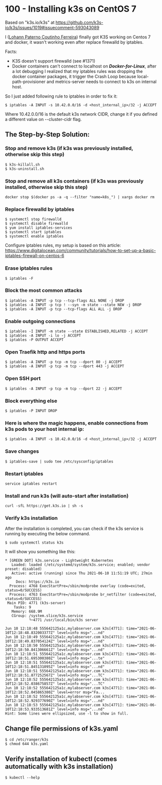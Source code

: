 # 100 - Installing k3s on CentOS 7

Based on "k3s.io/k3s" at https://github.com/k3s-io/k3s/issues/1019#issuecomment-593043089

I ([Lohann Paterno Coutinho Ferreira](https://github.com/Lohann)) finally got K3S working on Centos 7 and docker, it wasn't working even after replace firewalld by iptables.

Facts:

-	K3S doesn't support firewalld (see #1371)
-	Docker containers can't connect to localhost on ***Docker-for-Linux***, after a lot debugging I realized that my iptables rules was dropping the docker container packages, it trigger the Crash Loop because local-path-provisioner and metrics-server needs to connect to k3s on internal host.

So I just added following rule to iptables in order to fix it:

```
$ iptables -A INPUT -s 10.42.0.0/16 -d <host_internal_ip>/32 -j ACCEPT
```

Where 10.42.0.0/16 is the default k3s network CIDR, change it if you defined a different value on --cluster-cidr flag.

## The Step-by-Step Solution:

### Stop and remove k3s (if k3s was previously installed, otherwise skip this step)
```
$ k3s-killall.sh
$ k3s-uninstall.sh
```

### Stop and remove all k3s containers (if k3s was previously installed, otherwise skip this step)
```
docker stop $(docker ps -a -q --filter "name=k8s_") | xargs docker rm
```

### Replace firewalld by iptables
```
$ systemctl stop firewalld
$ systemctl disable firewalld
$ yum install iptables-services
$ systemctl start iptables
$ systemctl enable iptables
```

Configure iptables rules, my setup is based on this article: https://www.digitalocean.com/community/tutorials/how-to-set-up-a-basic-iptables-firewall-on-centos-6

### Erase iptables rules
```
$ iptables -F
```

### Block the most common attacks
```
$ iptables -A INPUT -p tcp --tcp-flags ALL NONE -j DROP
$ iptables -A INPUT -p tcp ! --syn -m state --state NEW -j DROP
$ iptables -A INPUT -p tcp --tcp-flags ALL ALL -j DROP
```

### Enable outgoing connections
```
$ iptables -I INPUT -m state --state ESTABLISHED,RELATED -j ACCEPT
$ iptables -A INPUT -i lo -j ACCEPT
$ iptables -P OUTPUT ACCEPT
```

### Open Traefik http and https ports
```
$ iptables -A INPUT -p tcp -m tcp --dport 80 -j ACCEPT
$ iptables -A INPUT -p tcp -m tcp --dport 443 -j ACCEPT
```

### Open SSH port
```
$ iptables -A INPUT -p tcp -m tcp --dport 22 -j ACCEPT
```

### Block everything else
```
$ iptables -P INPUT DROP
```

### Here is where the magic happens, enable connections from k3s pods to your host internal ip:
```
$ iptables -A INPUT -s 10.42.0.0/16 -d <host_internal_ip>/32 -j ACCEPT
```

### Save changes 
```
$ iptables-save | sudo tee /etc/sysconfig/iptables
```

### Restart iptables
```
service iptables restart
```

### Install and run k3s (will auto-start after installation)
```
curl -sfL https://get.k3s.io | sh -s 
```

### Verify k3s installation

After the installation is completed, you can check if the k3s service is running by executing the below command.
```
$ sudo systemctl status k3s
```

It will show you something like this:
```
* [GREEN DOT] k3s.service - Lightweight Kubernetes
   Loaded: loaded (/etc/systemd/system/k3s.service; enabled; vendor preset: disabled)
   Active: active (running) since Thu 2021-06-10 11:51:19 UTC; 27min ago
     Docs: https://k3s.io
  Process: 4768 ExecStartPre=/sbin/modprobe overlay (code=exited, status=0/SUCCESS)
  Process: 4763 ExecStartPre=/sbin/modprobe br_netfilter (code=exited, status=0/SUCCESS)
 Main PID: 4771 (k3s-server)
    Tasks: 9
   Memory: 668.9M
   CGroup: /system.slice/k3s.service
           └─4771 /usr/local/bin/k3s server

Jun 10 12:18:48 555642125a1c.mylabserver.com k3s[4771]: time="2021-06-10T12:18:48.832003377Z" level=info msg="...nd"
Jun 10 12:18:49 555642125a1c.mylabserver.com k3s[4771]: time="2021-06-10T12:18:49.837054124Z" level=info msg="...nd"
Jun 10 12:18:50 555642125a1c.mylabserver.com k3s[4771]: time="2021-06-10T12:18:50.841306661Z" level=info msg="...nd"
Jun 10 12:18:51 555642125a1c.mylabserver.com k3s[4771]: time="2021-06-10T12:18:51.695300380Z" level=info msg="...te"
Jun 10 12:18:51 555642125a1c.mylabserver.com k3s[4771]: time="2021-06-10T12:18:51.845131095Z" level=info msg="...nd"
Jun 10 12:18:51 555642125a1c.mylabserver.com k3s[4771]: time="2021-06-10T12:18:51.877252567Z" level=info msg="...TC"
Jun 10 12:18:52 555642125a1c.mylabserver.com k3s[4771]: time="2021-06-10T12:18:52.038675857Z" level=info msg="...TC"
Jun 10 12:18:52 555642125a1c.mylabserver.com k3s[4771]: time="2021-06-10T12:18:52.045865380Z" level=error msg="Fa...
Jun 10 12:18:52 555642125a1c.mylabserver.com k3s[4771]: time="2021-06-10T12:18:52.929377690Z" level=info msg="...nd"
Jun 10 12:18:53 555642125a1c.mylabserver.com k3s[4771]: time="2021-06-10T12:18:53.933513681Z" level=info msg="...nd"
Hint: Some lines were ellipsized, use -l to show in full.
```

## Change file permissions of k3s.yaml
```
$ cd /etc/ranger/k3s
$ chmod 644 k3s.yaml
```

## Verify installation of kubectl (comes automatically with k3s installation)
```
$ kubectl --help
```
